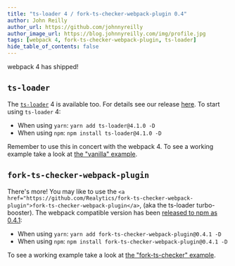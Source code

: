 ```yaml
---
title: "ts-loader 4 / fork-ts-checker-webpack-plugin 0.4"
author: John Reilly
author_url: https://github.com/johnnyreilly
author_image_url: https://blog.johnnyreilly.com/img/profile.jpg
tags: [webpack 4, fork-ts-checker-webpack-plugin, ts-loader]
hide_table_of_contents: false
---
```

webpack 4 has shipped!

 ## `ts-loader`

The [`ts-loader`](https://github.com/TypeStrong/ts-loader) 4 is available too. For details see our release [here](https://github.com/TypeStrong/ts-loader/releases/tag/v4.0.0). To start using `ts-loader` 4:

- When using `yarn`: `yarn add ts-loader@4.1.0 -D`
- When using `npm`: `npm install ts-loader@4.1.0 -D`



Remember to use this in concert with the webpack 4. To see a working example take a look at [the "vanilla" example](https://github.com/johnnyreilly/ts-loader/tree/master/examples/vanilla).

## `fork-ts-checker-webpack-plugin`

There's more! You may like to use the `<a href="https://github.com/Realytics/fork-ts-checker-webpack-plugin">fork-ts-checker-webpack-plugin</a>`, (aka the ts-loader turbo-booster). The webpack compatible version has been [released to npm as 0.4.1](https://github.com/Realytics/fork-ts-checker-webpack-plugin/releases/tag/v0.4.1):

- When using `yarn`: `yarn add fork-ts-checker-webpack-plugin@0.4.1 -D`
- When using `npm`: `npm install fork-ts-checker-webpack-plugin@0.4.1 -D`



To see a working example take a look at [the "fork-ts-checker" example](https://github.com/johnnyreilly/ts-loader/tree/master/examples/fork-ts-checker).


